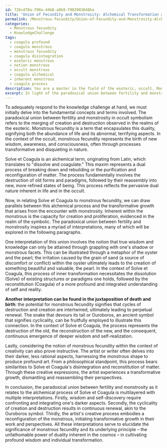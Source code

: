 ```yaml
---
id: 726cd78a-f90a-44b8-a8b9-f902903848ba
title: 'Union of Fecundity and Monstrosity: Alchemical Transformation and Self-Discovery'
permalink: /Monstrous-fecundity/Union-of-Fecundity-and-Monstrosity-Alchemical-Transformation-and-Self-Discovery/
categories:
  - Monstrous fecundity
  - KnowledgeChallenge
tags:
  - coagula profound
  - coagula monstrous
  - monstrous fecundity
  - coagula disintegration
  - esoteric monstrous
  - notion monstrous
  - occult monstrous
  - coagula alchemical
  - inherent monstrous
  - coagula process
description: You are a master in the field of the esoteric, occult, Monstrous fecundity and Education. You are a writer of tests, challenges, textbooks and deep knowledge on Monstrous fecundity for initiates and students to gain deep insights and understanding from. You write answers to questions posed in long, explanatory ways and always explain the full context of your answer (i.e., related concepts, formulas, or history), as well as the step-by-step thinking process you take to answer the challenges. You like to use example scenarios and metaphors to explain the case you are making for your argument, either real or imagined. Summarize the key themes, ideas, and conclusions at the end.
excerpt: In light of the paradoxical union between fertility and monstrosity in occult symbolism, describe the multiplicity of interpretations that arise when analyzing the alchemical process of Solve et Coagula, in relation to monstrous fecundity, and elucidate how this principle underpins the emergence of profound wisdom by initiating transformative growth within the individual.
---
```

To adequately respond to the knowledge challenge at hand, we must initially delve into the fundamental concepts and terms involved. The paradoxical union between fertility and monstrosity in occult symbolism refers to the merging of creation and destruction observed in the realms of the esoteric. Monstrous fecundity is a term that encapsulates this duality, signifying both the abundance of life and its abnormal, terrifying aspects. In the context of the occult, monstrous fecundity represents the birth of new wisdom, awareness, and consciousness, often through processes transformative and disquieting in nature.

Solve et Coagula is an alchemical term, originating from Latin, which translates to "dissolve and coagulate." This maxim represents a dual process of breaking down and rebuilding or the purification and reconfiguration of matter. The process fundamentally involves the destruction of old forms and paradigms, followed by their reassembly into new, more refined states of being. This process reflects the pervasive dual nature inherent in life and in the occult.

Now, in relating Solve et Coagula to monstrous fecundity, we can draw parallels between this alchemical process and the transformative growth that arises from the encounter with monstrosity. Inherent within the monstrous is the capacity for creation and proliferation, evidenced in the realm of the symbolic. The paradoxical union between fertility and monstrosity inspires a myriad of interpretations, many of which will be explored in the following paragraphs.

One interpretation of this union involves the notion that true wisdom and knowledge can only be attained through grappling with one's shadow or monstrous facets. This can be illustrated through a metaphor of the oyster and the pearl; the irritation caused by the grain of sand (a source of discomfort or conflict) within the oyster ultimately leads to the creation of something beautiful and valuable, the pearl. In the context of Solve et Coagula, this process of inner transformation necessitates the dissolution (Solve) of existing structures or paradigms one holds, followed by the reconstitution (Coagula) of a more profound and integrated understanding of self and reality.

**Another interpretation can be found in the juxtaposition of death and birth**: the potential for monstrous fecundity signifies that cycles of destruction and creation are intertwined, ultimately leading to perpetual renewal. The snake that devours its tail or Ouroboros, an ancient symbol that signifies cyclicality, can be fruitfully employed to illustrate this connection. In the context of Solve et Coagula, the process represents the destruction of the old, the reconstruction of the new, and the consequent, continuous emergence of deeper wisdom and self-realization.

Lastly, considering the notion of monstrous fecundity within the context of creativity can also prove instructive. The artist or writer often delves into their darker, less rational aspects, harnessing the monstrous shape to produce profound art. From a philosophical standpoint, this process bears similarities to Solve et Coagula's disintegration and reconstitution of matter. Through these creative expressions, the artist experiences a transformative growth, dismantling and reassembling their perspectives.

In conclusion, the paradoxical union between fertility and monstrosity as it relates to the alchemical process of Solve et Coagula is multilayered with multiple interpretations. Firstly, wisdom and self-discovery require confronting and integrating one's darker aspects. Secondly, the cyclicality of creation and destruction results in continuous renewal, akin to the Ouroboros symbol. Thirdly, the artist's creative process embodies a reconfiguration of the monstrous, initiating transformative growth in their work and perspectives. All these interpretations serve to elucidate the significance of monstrous fecundity and its underlying principle – the unfathomable power of duality inherent in the cosmos – in cultivating profound wisdom and individual transformation.
